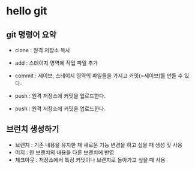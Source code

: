 # hello git

## git 명령어 요약

- clone : 원격 저장소 복사
- add : 스테이지 영역에 작업 파일 추가
- commit : 세이브, 스테이지 영역의 파일들을 가지고 커밋(=세이브)를 만들 수 있다.

- push : 원격 저장소에 커밋을 업로드한다.

- push : 원격 저장소에 커밋을 업로드한다.

## 브런치 생성하기

- 브랜치 : 기존 내용을 유지한 채 새로운 기능 변경을 하고 싶을 때 생성 및 사용
- 머지 : 한 브랜치의 내용을 다른 브랜치에 반영
- 체크아웃 : 저장소에서 특정 커밋이나 브랜치로 돌아가고 싶을 때 사용
